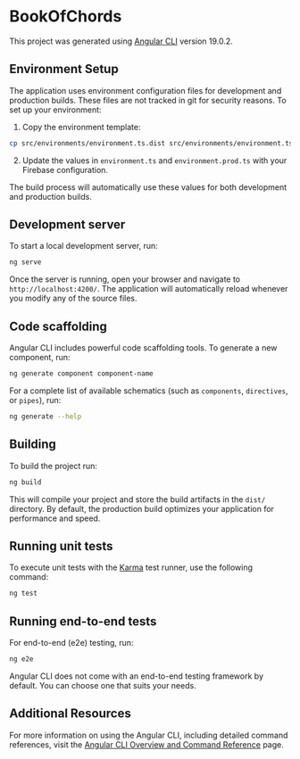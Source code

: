 # BookOfChords

This project was generated using [Angular CLI](https://github.com/angular/angular-cli) version 19.0.2.

## Environment Setup

The application uses environment configuration files for development and production builds. These files are not tracked in git for security reasons. To set up your environment:

1. Copy the environment template:

```bash
cp src/environments/environment.ts.dist src/environments/environment.ts && cp src/environments/environment.prod.ts.dist src/environments/environment.prod.ts
```

2. Update the values in `environment.ts` and `environment.prod.ts` with your Firebase configuration.

The build process will automatically use these values for both development and production builds.

## Development server

To start a local development server, run:

```bash
ng serve
```

Once the server is running, open your browser and navigate to `http://localhost:4200/`. The application will automatically reload whenever you modify any of the source files.

## Code scaffolding

Angular CLI includes powerful code scaffolding tools. To generate a new component, run:

```bash
ng generate component component-name
```

For a complete list of available schematics (such as `components`, `directives`, or `pipes`), run:

```bash
ng generate --help
```

## Building

To build the project run:

```bash
ng build
```

This will compile your project and store the build artifacts in the `dist/` directory. By default, the production build optimizes your application for performance and speed.

## Running unit tests

To execute unit tests with the [Karma](https://karma-runner.github.io) test runner, use the following command:

```bash
ng test
```

## Running end-to-end tests

For end-to-end (e2e) testing, run:

```bash
ng e2e
```

Angular CLI does not come with an end-to-end testing framework by default. You can choose one that suits your needs.

## Additional Resources

For more information on using the Angular CLI, including detailed command references, visit the [Angular CLI Overview and Command Reference](https://angular.dev/tools/cli) page.
